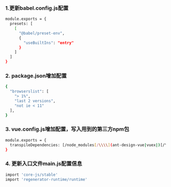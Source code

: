 ### 1.更新babel.config.js配置
```sh
module.exports = {
  presets: [
    [
      "@babel/preset-env",
      {
        "useBuiltIns": "entry"
      }
    ]
  ]
}

```
### 2. package.json增加配置
```sh
{
  "browserslist": [
    "> 1%",
    "last 2 versions",
    "not ie < 11"
  ],
}
```

### 3. vue.config.js增加配置，写入用到的第三方npm包
```sh
module.exports = {
  transpileDependencies: [/node_modules[/\\\\](ant-design-vue|vuex|)[/\\\\]/],
}
```

### 4. 更新入口文件main.js配置信息
```sh
import 'core-js/stable'
import 'regenerator-runtime/runtime'
```
